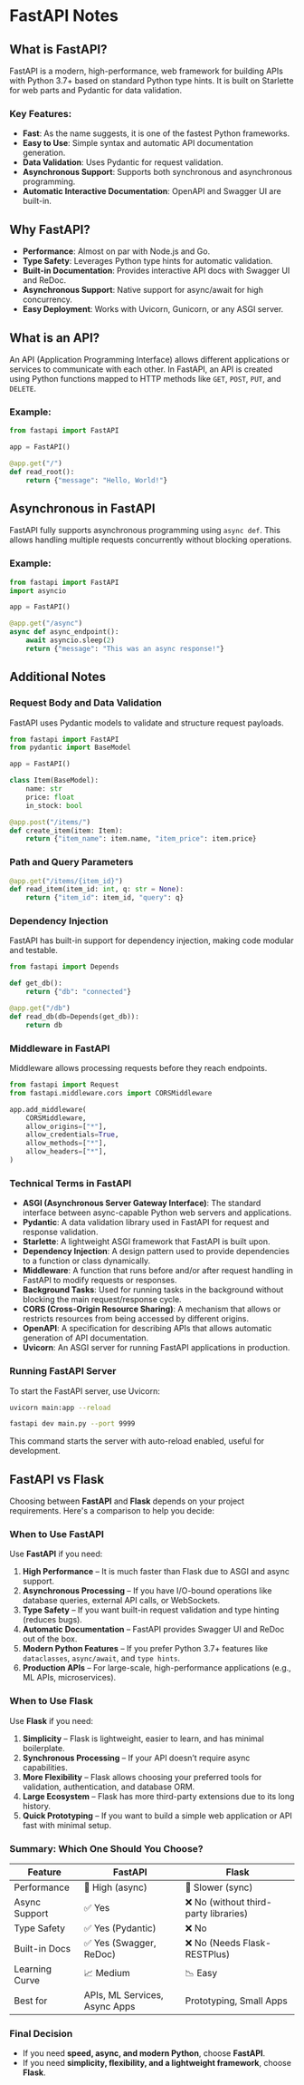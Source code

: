 # FastAPI Notes

## What is FastAPI?
FastAPI is a modern, high-performance, web framework for building APIs with Python 3.7+ based on standard Python type hints. It is built on Starlette for web parts and Pydantic for data validation.

### Key Features:
- **Fast**: As the name suggests, it is one of the fastest Python frameworks.
- **Easy to Use**: Simple syntax and automatic API documentation generation.
- **Data Validation**: Uses Pydantic for request validation.
- **Asynchronous Support**: Supports both synchronous and asynchronous programming.
- **Automatic Interactive Documentation**: OpenAPI and Swagger UI are built-in.

## Why FastAPI?
- **Performance**: Almost on par with Node.js and Go.
- **Type Safety**: Leverages Python type hints for automatic validation.
- **Built-in Documentation**: Provides interactive API docs with Swagger UI and ReDoc.
- **Asynchronous Support**: Native support for async/await for high concurrency.
- **Easy Deployment**: Works with Uvicorn, Gunicorn, or any ASGI server.

## What is an API?
An API (Application Programming Interface) allows different applications or services to communicate with each other.
In FastAPI, an API is created using Python functions mapped to HTTP methods like `GET`, `POST`, `PUT`, and `DELETE`.

### Example:
```python
from fastapi import FastAPI

app = FastAPI()

@app.get("/")
def read_root():
    return {"message": "Hello, World!"}
```

## Asynchronous in FastAPI
FastAPI fully supports asynchronous programming using `async def`. This allows handling multiple requests concurrently without blocking operations.

### Example:
```python
from fastapi import FastAPI
import asyncio

app = FastAPI()

@app.get("/async")
async def async_endpoint():
    await asyncio.sleep(2)
    return {"message": "This was an async response!"}
```

## Additional Notes

### Request Body and Data Validation
FastAPI uses Pydantic models to validate and structure request payloads.

```python
from fastapi import FastAPI
from pydantic import BaseModel

app = FastAPI()

class Item(BaseModel):
    name: str
    price: float
    in_stock: bool

@app.post("/items/")
def create_item(item: Item):
    return {"item_name": item.name, "item_price": item.price}
```

### Path and Query Parameters
```python
@app.get("/items/{item_id}")
def read_item(item_id: int, q: str = None):
    return {"item_id": item_id, "query": q}
```

### Dependency Injection
FastAPI has built-in support for dependency injection, making code modular and testable.
```python
from fastapi import Depends

def get_db():
    return {"db": "connected"}

@app.get("/db")
def read_db(db=Depends(get_db)):
    return db
```

### Middleware in FastAPI
Middleware allows processing requests before they reach endpoints.
```python
from fastapi import Request
from fastapi.middleware.cors import CORSMiddleware

app.add_middleware(
    CORSMiddleware,
    allow_origins=["*"],
    allow_credentials=True,
    allow_methods=["*"],
    allow_headers=["*"],
)
```

### Technical Terms in FastAPI
- **ASGI (Asynchronous Server Gateway Interface)**: The standard interface between async-capable Python web servers and applications.
- **Pydantic**: A data validation library used in FastAPI for request and response validation.
- **Starlette**: A lightweight ASGI framework that FastAPI is built upon.
- **Dependency Injection**: A design pattern used to provide dependencies to a function or class dynamically.
- **Middleware**: A function that runs before and/or after request handling in FastAPI to modify requests or responses.
- **Background Tasks**: Used for running tasks in the background without blocking the main request/response cycle.
- **CORS (Cross-Origin Resource Sharing)**: A mechanism that allows or restricts resources from being accessed by different origins.
- **OpenAPI**: A specification for describing APIs that allows automatic generation of API documentation.
- **Uvicorn**: An ASGI server for running FastAPI applications in production.

### Running FastAPI Server
To start the FastAPI server, use Uvicorn:
```sh
uvicorn main:app --reload

fastapi dev main.py --port 9999
```

This command starts the server with auto-reload enabled, useful for development.

## FastAPI vs Flask

Choosing between **FastAPI** and **Flask** depends on your project requirements. Here's a comparison to help you decide:

### **When to Use FastAPI**
Use **FastAPI** if you need:
1. **High Performance** – It is much faster than Flask due to ASGI and async support.
2. **Asynchronous Processing** – If you have I/O-bound operations like database queries, external API calls, or WebSockets.
3. **Type Safety** – If you want built-in request validation and type hinting (reduces bugs).
4. **Automatic Documentation** – FastAPI provides Swagger UI and ReDoc out of the box.
5. **Modern Python Features** – If you prefer Python 3.7+ features like `dataclasses`, `async/await`, and `type hints`.
6. **Production APIs** – For large-scale, high-performance applications (e.g., ML APIs, microservices).

### **When to Use Flask**
Use **Flask** if you need:
1. **Simplicity** – Flask is lightweight, easier to learn, and has minimal boilerplate.
2. **Synchronous Processing** – If your API doesn’t require async capabilities.
3. **More Flexibility** – Flask allows choosing your preferred tools for validation, authentication, and database ORM.
4. **Large Ecosystem** – Flask has more third-party extensions due to its long history.
5. **Quick Prototyping** – If you want to build a simple web application or API fast with minimal setup.

### **Summary: Which One Should You Choose?**
| Feature      | FastAPI  | Flask  |
|-------------|---------|--------|
| Performance | 🚀 High (async) | 🐢 Slower (sync) |
| Async Support | ✅ Yes | ❌ No (without third-party libraries) |
| Type Safety | ✅ Yes (Pydantic) | ❌ No |
| Built-in Docs | ✅ Yes (Swagger, ReDoc) | ❌ No (Needs Flask-RESTPlus) |
| Learning Curve | 📈 Medium | 📉 Easy |
| Best for | APIs, ML Services, Async Apps | Prototyping, Small Apps |

### **Final Decision**
- If you need **speed, async, and modern Python**, choose **FastAPI**.
- If you need **simplicity, flexibility, and a lightweight framework**, choose **Flask**.